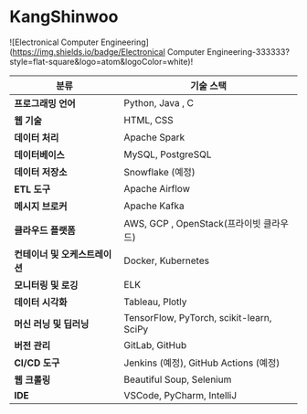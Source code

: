 # KangShinwoo




![Electronical Computer Engineering](https://img.shields.io/badge/Electronical Computer Engineering-333333?style=flat-square&logo=atom&logoColor=white)!


 분류                            | 기술 스택                                       |
|---------------------------------|------------------------------------------------|
| **프로그래밍 언어**             | Python, Java , C                  |
| **웹 기술**                     | HTML, CSS                                      |
| **데이터 처리**                 | Apache Spark          |
| **데이터베이스**                | MySQL, PostgreSQL                              |
| **데이터 저장소**               | Snowflake (예정)                              |
| **ETL 도구**                   | Apache Airflow                                 |
| **메시지 브로커**               | Apache Kafka                                   |
| **클라우드 플랫폼**             | AWS, GCP , OpenStack(프라이빗 클라우드)                                     |
| **컨테이너 및 오케스트레이션**  | Docker, Kubernetes                             |
| **모니터링 및 로깅**            | ELK                                           |
| **데이터 시각화**               | Tableau, Plotly                                |
| **머신 러닝 및 딥러닝**         | TensorFlow, PyTorch, scikit-learn, SciPy      |
| **버전 관리**                   | GitLab, GitHub                                 |
| **CI/CD 도구**                 | Jenkins (예정), GitHub Actions (예정)          |
| **웹 크롤링**                 | Beautiful Soup, Selenium                       |
| **IDE**                         | VSCode, PyCharm, IntelliJ                      |
